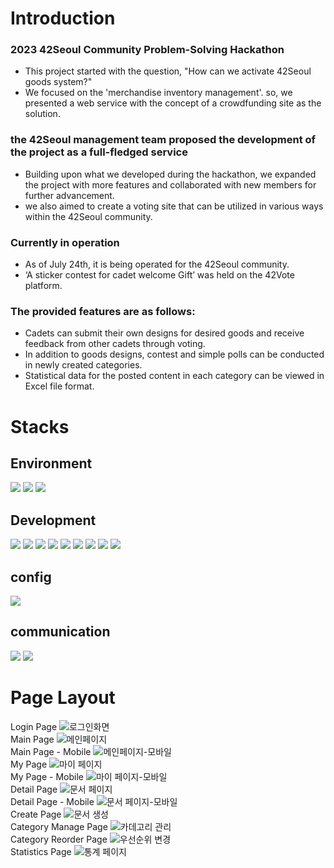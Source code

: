 # Introduction

### 2023 42Seoul Community Problem-Solving Hackathon
- This project started with the question, "How can we activate 42Seoul goods system?"
- We focused on the 'merchandise inventory management'. so, we presented a web service with the concept of a crowdfunding site as the solution.
### the 42Seoul management team proposed the development of the project as a full-fledged service
- Building upon what we developed during the hackathon, we expanded the project with more features and collaborated with new members for further advancement.
- we also aimed to create a voting site that can be utilized in various ways within the 42Seoul community.
### Currently in operation
- As of July 24th, it is being operated for the 42Seoul community.
- ‘A sticker contest for cadet welcome Gift’ was held on the 42Vote platform.
### The provided features are as follows:
- Cadets can submit their own designs for desired goods and receive feedback from other cadets through voting.
- In addition to goods designs, contest and simple polls can be conducted in newly created categories.
- Statistical data for the posted content in each category can be viewed in Excel file format.



# Stacks
## Environment
<img src="https://img.shields.io/badge/Visual_studio_code-007ACC?style=for-the-badge&logo=visualstudiocode&logoColor=white" />
<img src="https://img.shields.io/badge/git-F05032?style=for-the-badge&logo=git&logoColor=white" />
<img src="https://img.shields.io/badge/github-181717?style=for-the-badge&logo=github&logoColor=white" />

## Development
<img src="https://img.shields.io/badge/HTML5-E34F26?style=for-the-badge&logo=html5&logoColor=white" />
<img src="https://img.shields.io/badge/CSS3-1572B6?style=for-the-badge&logo=css3&logoColor=white" />
<img src="https://img.shields.io/badge/Typescript-3178C6?style=for-the-badge&logo=typescript&logoColor=white" />
<img src="https://img.shields.io/badge/React-61DAFB?style=for-the-badge&logo=react&logoColor=white" />
<img src="https://img.shields.io/badge/Axios-5A29E4?style=for-the-badge&logo=axios&logoColor=white" />
<img src="https://img.shields.io/badge/JSON_Web_Token-000000?style=for-the-badge&logo=jsonwebtokens&logoColor=white" />
<img src="https://img.shields.io/badge/ReactQuery-FF4154?style=for-the-badge&logo=reactquery&logoColor=white" />
<img src="https://img.shields.io/badge/styledcomponents-DB7093?style=for-the-badge&logo=styled-components&logoColor=white" />
<img src="https://img.shields.io/badge/Mui-007FFF?style=for-the-badge&logo=mui&logoColor=white" />

## config
<img src="https://img.shields.io/badge/npm-CB3837?style=for-the-badge&logo=npm&logoColor=white" />

## communication
<img src="https://img.shields.io/badge/slack-4A154B?style=for-the-badge&logo=slack&logoColor=white" />
<img src="https://img.shields.io/badge/notion-000000?style=for-the-badge&logo=notion&logoColor=white" />

# Page Layout
Login Page
![로그인화면](https://github.com/42vote/42Vote/assets/48785968/9f4059cc-6897-48f1-b0a4-103f3a57afff)  
Main Page
![메인페이지](https://github.com/42vote/42Vote/assets/48785968/130a620e-f336-457c-9677-51c6e6ba22b7)  
Main Page - Mobile
![메인페이지-모바일](https://github.com/42vote/42Vote/assets/48785968/2002a319-79d0-438e-938d-5da68d439e7c)  
My Page
![마이 페이지](https://github.com/42vote/42Vote/assets/48785968/9db5b21d-0f4e-4fb1-b37d-3c2438d75716)  
My Page - Mobile
![마이 페이지-모바일](https://github.com/42vote/42Vote/assets/48785968/f14ed308-56f9-4fa7-9ffe-c589503f4aec)  
Detail Page
![문서 페이지](https://github.com/42vote/42Vote/assets/48785968/9dd01376-3bb3-4fab-8d5c-f9c3145d222c)  
Detail Page - Mobile
![문서 페이지-모바일](https://github.com/42vote/42Vote/assets/48785968/3f69b778-1f2b-4cdf-aaed-15e8239f2d9c)  
Create Page
![문서 생성](https://github.com/42vote/42Vote/assets/48785968/bd5e4595-b244-4564-a7ec-1c39a6276d96)  
Category Manage Page
![카데고리 관리](https://github.com/42vote/42Vote/assets/48785968/0fbd64a2-52e7-43d8-88c6-9eaae09595e9)  
Category Reorder Page
![우선순위 변경](https://github.com/42vote/42Vote/assets/48785968/08b12ff6-dc60-43f5-85f3-daa1c3d11f41)  
Statistics Page
![통계 페이지](https://github.com/42vote/42Vote/assets/48785968/c7686880-3336-4819-99f3-0c71aa844ca2)